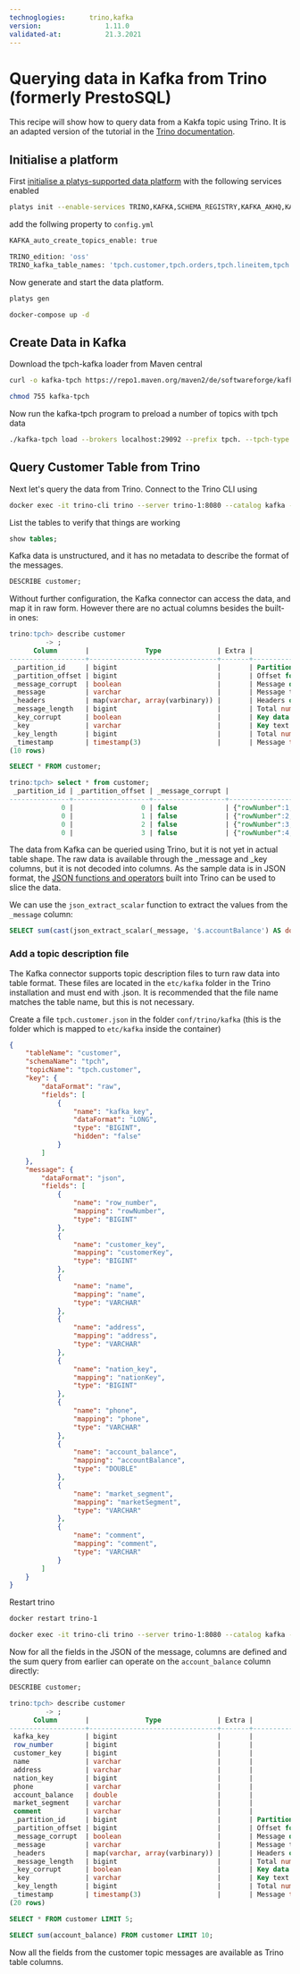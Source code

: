 ```yaml
---
technoglogies:      trino,kafka
version:				1.11.0
validated-at:			21.3.2021
---
```


# Querying data in Kafka from Trino (formerly PrestoSQL)

This recipe will show how to query data from a Kakfa topic using Trino. It is an adapted version of the tutorial in the [Trino documentation](https://trino.io/docs/current/connector/kafka-tutorial.html).

## Initialise a platform

First [initialise a platys-supported data platform](../../getting-started) with the following services enabled 

```bash
platys init --enable-services TRINO,KAFKA,SCHEMA_REGISTRY,KAFKA_AKHQ,KAFKACAT,PROVISIONING_DATA -s trivadis/platys-modern-data-platform -w 1.11.0
```

add the follwing property to `config.yml`

```bash
KAFKA_auto_create_topics_enable: true

TRINO_edition: 'oss'
TRINO_kafka_table_names: 'tpch.customer,tpch.orders,tpch.lineitem,tpch.part,tpch.partsupp,tpch.supplier,tpch.nation,tpch.region'
```

Now generate and start the data platform. 

```bash
platys gen

docker-compose up -d
```

## Create Data in Kafka

Download the tpch-kafka loader from Maven central

```bash
curl -o kafka-tpch https://repo1.maven.org/maven2/de/softwareforge/kafka_tpch_0811/1.0/kafka_tpch_0811-1.0.sh
```

```bash
chmod 755 kafka-tpch
```

Now run the kafka-tpch program to preload a number of topics with tpch data

```bash
./kafka-tpch load --brokers localhost:29092 --prefix tpch. --tpch-type tiny
```


## Query Customer Table from Trino

Next let's query the data from Trino. Connect to the Trino CLI using

```bash
docker exec -it trino-cli trino --server trino-1:8080 --catalog kafka --schema tpch
```

List the tables to verify that things are working

```sql
show tables;
```

Kafka data is unstructured, and it has no metadata to describe the format of the messages. 

```sql
DESCRIBE customer;
```

Without further configuration, the Kafka connector can access the data, and map it in raw form. However there are no actual columns besides the built-in ones:

```sql
trino:tpch> describe customer
         -> ;
      Column       |              Type              | Extra |                   Comment
-------------------+--------------------------------+-------+---------------------------------------------
 _partition_id     | bigint                         |       | Partition Id
 _partition_offset | bigint                         |       | Offset for the message within the partition
 _message_corrupt  | boolean                        |       | Message data is corrupt
 _message          | varchar                        |       | Message text
 _headers          | map(varchar, array(varbinary)) |       | Headers of the message as map
 _message_length   | bigint                         |       | Total number of message bytes
 _key_corrupt      | boolean                        |       | Key data is corrupt
 _key              | varchar                        |       | Key text
 _key_length       | bigint                         |       | Total number of key bytes
 _timestamp        | timestamp(3)                   |       | Message timestamp
(10 rows)
```

```sql
SELECT * FROM customer;
```

```sql
trino:tpch> select * from customer;
 _partition_id | _partition_offset | _message_corrupt |                                                                                                                                                                      _message                                >
---------------+-------------------+------------------+-------------------------------------------------------------------------------------------------------------------------------------------------------------------------------------------------------------->
             0 |                 0 | false            | {"rowNumber":1,"customerKey":1,"name":"Customer#000000001","address":"IVhzIApeRb ot,c,E","nationKey":15,"phone":"25-989-741-2988","accountBalance":711.56,"marketSegment":"BUILDING","comment":"to the even, >
             0 |                 1 | false            | {"rowNumber":2,"customerKey":2,"name":"Customer#000000002","address":"XSTf4,NCwDVaWNe6tEgvwfmRchLXak","nationKey":13,"phone":"23-768-687-3665","accountBalance":121.65,"marketSegment":"AUTOMOBILE","comment">
             0 |                 2 | false            | {"rowNumber":3,"customerKey":3,"name":"Customer#000000003","address":"MG9kdTD2WBHm","nationKey":1,"phone":"11-719-748-3364","accountBalance":7498.12,"marketSegment":"AUTOMOBILE","comment":" deposits eat sl>
             0 |                 3 | false            | {"rowNumber":4,"customerKey":4,"name":"Customer#000000004","address":"XxVSJsLAGtn","nationKey":4,"phone":"14-128-190-5944","accountBalance":2866.83,"marketSegment":"MACHINERY","comment":" requests. final, >

```


The data from Kafka can be queried using Trino, but it is not yet in actual table shape. The raw data is available through the _message and _key columns, but it is not decoded into columns. As the sample data is in JSON format, the [JSON functions and operators](https://trino.io/docs/current/functions/json.html) built into Trino can be used to slice the data.

We can use the `json_extract_scalar` function to extract the values from the `_message` column:

```sql
SELECT sum(cast(json_extract_scalar(_message, '$.accountBalance') AS double)) FROM customer LIMIT 10;
```

### Add a topic description file

The Kafka connector supports topic description files to turn raw data into table format. These files are located in the `etc/kafka` folder in the Trino installation and must end with .json. It is recommended that the file name matches the table name, but this is not necessary.

Create a file `tpch.customer.json` in the folder `conf/trino/kafka` (this is the folder which is mapped to `etc/kafka` inside the container)

```json
{
    "tableName": "customer",
    "schemaName": "tpch",
    "topicName": "tpch.customer",
    "key": {
        "dataFormat": "raw",
        "fields": [
            {
                "name": "kafka_key",
                "dataFormat": "LONG",
                "type": "BIGINT",
                "hidden": "false"
            }
        ]
    },
    "message": {
        "dataFormat": "json",
        "fields": [
            {
                "name": "row_number",
                "mapping": "rowNumber",
                "type": "BIGINT"
            },
            {
                "name": "customer_key",
                "mapping": "customerKey",
                "type": "BIGINT"
            },
            {
                "name": "name",
                "mapping": "name",
                "type": "VARCHAR"
            },
            {
                "name": "address",
                "mapping": "address",
                "type": "VARCHAR"
            },
            {
                "name": "nation_key",
                "mapping": "nationKey",
                "type": "BIGINT"
            },
            {
                "name": "phone",
                "mapping": "phone",
                "type": "VARCHAR"
            },
            {
                "name": "account_balance",
                "mapping": "accountBalance",
                "type": "DOUBLE"
            },
            {
                "name": "market_segment",
                "mapping": "marketSegment",
                "type": "VARCHAR"
            },
            {
                "name": "comment",
                "mapping": "comment",
                "type": "VARCHAR"
            }
        ]
    }
}
```

Restart trino

```bash
docker restart trino-1
```

```bash
docker exec -it trino-cli trino --server trino-1:8080 --catalog kafka --schema tpch
```

Now for all the fields in the JSON of the message, columns are defined and the sum query from earlier can operate on the `account_balance` column directly:


```sql
DESCRIBE customer;
```


```sql
trino:tpch> describe customer
         -> ;
      Column       |              Type              | Extra |                   Comment
-------------------+--------------------------------+-------+---------------------------------------------
 kafka_key         | bigint                         |       |
 row_number        | bigint                         |       |
 customer_key      | bigint                         |       |
 name              | varchar                        |       |
 address           | varchar                        |       |
 nation_key        | bigint                         |       |
 phone             | varchar                        |       |
 account_balance   | double                         |       |
 market_segment    | varchar                        |       |
 comment           | varchar                        |       |
 _partition_id     | bigint                         |       | Partition Id
 _partition_offset | bigint                         |       | Offset for the message within the partition
 _message_corrupt  | boolean                        |       | Message data is corrupt
 _message          | varchar                        |       | Message text
 _headers          | map(varchar, array(varbinary)) |       | Headers of the message as map
 _message_length   | bigint                         |       | Total number of message bytes
 _key_corrupt      | boolean                        |       | Key data is corrupt
 _key              | varchar                        |       | Key text
 _key_length       | bigint                         |       | Total number of key bytes
 _timestamp        | timestamp(3)                   |       | Message timestamp
(20 rows)
```

```sql
SELECT * FROM customer LIMIT 5;
```


```sql
SELECT sum(account_balance) FROM customer LIMIT 10;
```

Now all the fields from the customer topic messages are available as Trino table columns.
